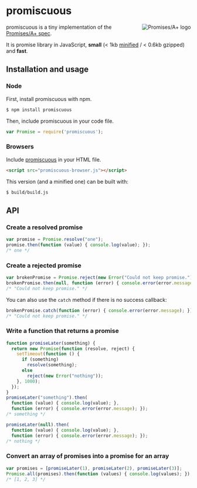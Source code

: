 # promiscuous
<a href="http://promises-aplus.github.com/promises-spec">
  <img src="http://promises-aplus.github.com/promises-spec/assets/logo-small.png"
       alt="Promises/A+ logo" title="Promises/A+ 1.0 compliant" align="right" />
</a>

promiscuous is a tiny implementation of the [Promises/A+ spec](http://promises-aplus.github.com/promises-spec/).

It is promise library in JavaScript, **small** (< 1kb [minified](https://raw.github.com/RubenVerborgh/promiscuous/dist/promiscuous-node.js) / < 0.6kb gzipped) and **fast**.

## Installation and usage
### Node
First, install promiscuous with npm.
```bash
$ npm install promiscuous
```

Then, include promiscuous in your code file.
```javascript
var Promise = require('promiscuous');
```

### Browsers
Include [promiscuous](https://raw.github.com/RubenVerborgh/promiscuous/dist/promiscuous-browser.js) in your HTML file.
```html
<script src="promiscuous-browser.js"></script>
```

This version (and a minified one) can be built with:
```bash
$ build/build.js
```

## API
### Create a resolved promise
```javascript
var promise = Promise.resolve("one");
promise.then(function (value) { console.log(value); });
/* one */
```

### Create a rejected promise
```javascript
var brokenPromise = Promise.reject(new Error("Could not keep promise."));
brokenPromise.then(null, function (error) { console.error(error.message); });
/* "Could not keep promise." */
```

You can also use the `catch` method if there is no success callback:

```javascript
brokenPromise.catch(function (error) { console.error(error.message); });
/* "Could not keep promise." */
```

### Write a function that returns a promise
```javascript
function promiseLater(something) {
  return new Promise(function (resolve, reject) {
    setTimeout(function () {
      if (something)
        resolve(something);
      else
        reject(new Error("nothing"));
    }, 1000);
  });
}
promiseLater("something").then(
  function (value) { console.log(value); },
  function (error) { console.error(error.message); });
/* something */

promiseLater(null).then(
  function (value) { console.log(value); },
  function (error) { console.error(error.message); });
/* nothing */
```

### Convert an array of promises into a promise for an array
```javascript
var promises = [promiseLater(1), promiseLater(2), promiseLater(3)];
Promise.all(promises).then(function (values) { console.log(values); });
/* [1, 2, 3] */
```
